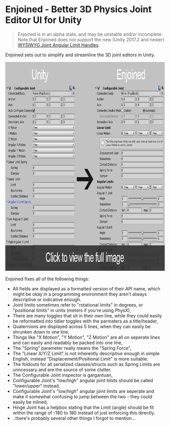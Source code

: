 # Enjoined - Better 3D Physics Joint Editor UI for Unity

> Enjoined is in an alpha state, and may be unstable and/or incomplete. Note that Enjoined does not support the new (Unity 2017.2 and newer) [WYSIWYG Joint Angular Limit Handles](https://docs.unity3d.com/2017.2/Documentation/ScriptReference/IMGUI.Controls.JointAngularLimitHandle.html).

Enjoined sets out to simplify and streamline the 3D joint editors in Unity.

[<img src="https://github.com/AquaGeneral/Enjoined/raw/images/EnjoinedConfigurableJointTeaser.png" width="906" height="658"/>](https://github.com/AquaGeneral/Enjoined/raw/images/EnjoinedConfigurableJoint.png)

Enjoined fixes all of the following things:
* All fields are displayed as a formatted version of their API name, which might be okay in a programming environment they aren't always descriptive or indicative enough.
* Joint limits sometimes refer to "rotational limits" in degrees, or "positional limits" in units (meters if you're using PhysX),
* There are many toggles that sit in their own line, while they could easily be reformatted into tidier toggles with the parmaters as a title/header,
* Quaternions are displayed across 5 lines, when they can easily be shrunken down to one line,
* Things like "X Motion", "Y Motion", "Z Motion" are all on seperate lines and can easily and readably be packed into one line,
* The "Spring" parameter really means the "Spring Force",
* The "Linear X/Y/Z Limit" is not inherently descriptive enough in simple English, instead "Displacement/Positional Limit" is more suitable.
* The foldouts for all serialized classes/structs such as Spring Limits are unncessary and are the source of some clutter.
* The Configurable Joint inspector is gargantuan,
* Configurable Joint's "low/high" angular joint limits should be called "lower/upper" instead,
* Configurable Joint's "low/high" angular joint limits are seperate and make it somewhat confusing to jump between the two - they could easily be inlined,
* Hinge Joint has a helpbox stating that the Limit (angle) should be fit within the range of -180 to 180 instead of just enforcing this directly.
* ..there's probably several other things I forgot to mention...
